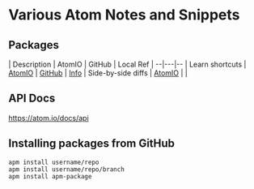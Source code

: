 # Various Atom Notes and Snippets

## Packages

| Description  | AtomIO  | GitHub | Local Ref
| --|---|--
| Learn shortcuts | [AtomIO](https://atom.io/packages/shortcuts-teacher) | [GitHub](https://github.com/walles/atom-shortcuts-teacher) | [Info](./fold-navigator.md)
| Side-by-side diffs | [AtomIO](https://atom.io/packages/split-diff) |  |

## API Docs

https://atom.io/docs/api

## Installing packages from GitHub

```
apm install username/repo
apm install username/repo/branch
apm install apm-package
```
